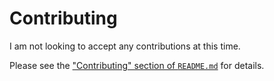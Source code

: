 # Contributing

I am not looking to accept any contributions at this time.

Please see the ["Contributing" section of `README.md`](README.md#contributing)
for details.
